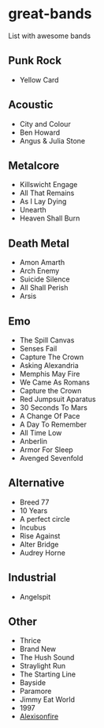 great-bands
===========

List with awesome bands

Punk Rock
---------
* Yellow Card

Acoustic
--------
* City and Colour
* Ben Howard
* Angus & Julia Stone

Metalcore
---------
* Killswicht Engage
* All That Remains
* As I Lay Dying
* Unearth
* Heaven Shall Burn

Death Metal
-----------
* Amon Amarth
* Arch Enemy
* Suicide Silence
* All Shall Perish
* Arsis

Emo
---
* The Spill Canvas
* Senses Fail
* Capture The Crown
* Asking Alexandria
* Memphis May Fire
* We Came As Romans
* Capture the Crown
* Red Jumpsuit Aparatus
* 30 Seconds To Mars
* A Change Of Pace
* A Day To Remember
* All Time Low
* Anberlin
* Armor For Sleep
* Avenged Sevenfold

Alternative
-----------
* Breed 77
* 10 Years
* A perfect circle
* Incubus
* Rise Against
* Alter Bridge
* Audrey Horne

Industrial
----------
* Angelspit

Other
-----
* Thrice
* Brand New
* The Hush Sound
* Straylight Run
* The Starting Line
* Bayside
* Paramore
* Jimmy Eat World
* 1997
* [Alexisonfire](https://www.youtube.com/watch?v=PPcds3jOhRQ)
